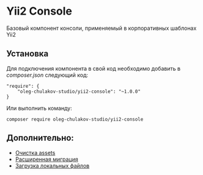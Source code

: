# Yii2 Console

Базовый компонент консоли, применяемый в корпоративных шаблонах Yii2

## Установка

Для подключения компонента в свой код необходимо добавить в _composer.json_ следующий код:

```
"require": {
    "oleg-chulakov-studio/yii2-console": "~1.0.0"
}
```

Или выполнить команду:

```
composer require oleg-chulakov-studio/yii2-console
```

## Дополнительно:

- [Очистка assets](docs/clear-assets-controller.md)
- [Расширенная миграция](docs/extended-migration.md)
- [Загрузка локальных файлов](docs/upload-file-migration.md)
